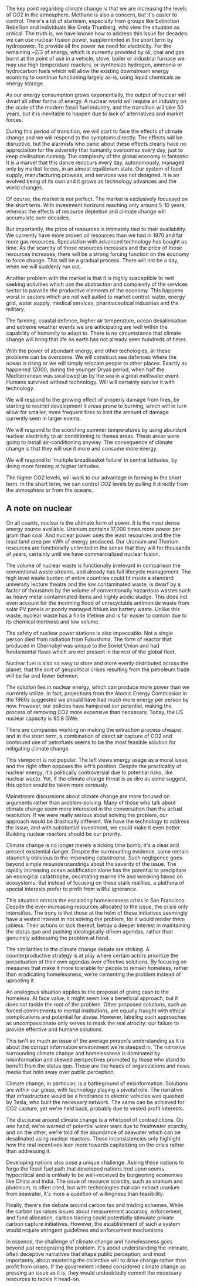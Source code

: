 The key point regarding climate change is that we are increasing the levels of CO2 in the atmosphere. Methane is also a concern, but it's easier to control. There's a lot of alarmism, especially from groups like Extinction Rebellion and individuals like Greta Thunberg, who view the situation as critical. The truth is, we have known how to address this issue for decades: we can use nuclear fission power, supplemented in the short term by hydropower. To provide all the power we need for electricity. For the  remaining ~2/3 of energy, which is currently provided by oil, coal and gas burnt at the point of use in a vehicle, stove,  boiler or industrial furnace we  may use high temperature reactors, or synthesize hydrogen, ammonia or hydrocarbon fuels  which will allow the existing downstream energy economy to continue functioning largely as-is, using liquid chemicals as energy storage. 

As our energy consumption grows exponentially, the output of nuclear will dwarf all other forms of energy. A nuclear world will require an industry on the scale of the modern fossil fuel industry, and the transition will take 50 years, but it is inevitable to happen due to lack of alternatives and market forces.

During this period of transition, we will start to face the effects of climate change and we will respond to the symptoms directly. The effects will be disruptive, but the alarmists who panic about these effects clearly have no appreciation for the adversity that humanity overcomes every day, just to keep civilisation running. The complexity of the global economy is fantastic. It is a marvel that this dance reoccurs every day, autonomously, managed only by market forces, in an almost  equilibrium state. Our system of food supply, manufacturing prowess, and services was not designed. It is  an evolved being of its own and it grows as technology advances and the world changes. 

Of course, the market is not perfect. The market is  exclusively focussed on the short term. With investment horizons reaching only around 5-10 years, whereas the effects of resource depletion and climate change will accumulate over decades. 

But importantly, the price of resources is intimately tied to their availability. We currently have more proven oil resources than we had in 1970 and far more gas resources. Speculation with advanced technology has bought us time. As the scarcity of those resources increases and the price of those resources increases, there will be a strong forcing function on the economy to force change. This will be a gradual process. There will not be a day, when we will suddenly run out.

Another problem with the market is that it is highly susceptible to rent seeking activities which use the abstraction and complexity of the services sector to parasite the productive elements of the economy. This happens worst in sectors which are not well suited to market control: water, energy grid, water supply, medical services, pharmaceutical industries and the military. 

The farming, coastal defence, higher air temperature, ocean desalinisation and extreme weather events we are anticipating are well within the capability of humanity to adapt to. There is no circumstance that climate change will bring that life on earth has not already seen hundreds of times. 

With the power of abundant energy, and other techologies, all these problems can be overcome.  We will construct sea defences where the ocean is rising or we will simply relocate people to other places. Exactly as happened 12000, during the younger Dryas period, when half the Mediterranean was swallowed up by the sea in a great meltwater event. Humans survived without technology. Will will certainly survive it with technology.

We will respond to the growing effect of properly damage from fires, by starting to restrict development it areas prone to burning, which will in turn allow for smaller, more frequent fires to limit the amount of damage currently seen in larger events.

We will respond to the scorching summer temperatures by using abundant nuclear electricity to air conditioning to theses areas. These areas were going to install air-conditioning anyway. The consequence of climate change is that they will use it more and consume more energy.  

We will respond to 'multiple breadbasket failure' in central latitudes, by doing more farming at higher latitudes. 

The higher CO2 levels, will work to our advantage in farming in the short term. In the short term, we can control CO2 levels by pulling it directly from the atmosphere or from the oceans.

## A note on nuclear

On all counts, nuclear is the ultimate form of power. It is the most dense energy source available. Uranium contains 17,000 times more power per gram than coal. And nuclear power uses the least resources and the the least land area per kWh of energy produced. Our Uranium and Thorium resources are functionally unlimited in the sense that they will for thousands of years, certainly until we have commercialized nuclear fusion. 

The volume of nuclear waste is functionally irrelevant in comparison the conventional waste streams, and already has full lifecycle management. The high level waste burden of entire countries could fit inside a standard university lecture theatre and the low contaminated waste, is dwarf by a factor of thousands by the volume of conventionally hazardous wastes such as heavy metal contaminated items and highly acidic sludge. This does not even account for the incoming flood of unrecyclable antimonide waste from solar PV panels or poorly managed lithium ion battery waste. Unlike this waste, nuclear waste has a finite lifetime and is  far easier to contain due to its chemical inertness and low volume. 

The safety of nuclear power stations is also impeccable. Not a single person died from radiation from Fukushima. The form of reactor that produced in Chernobyl was unique to the Soviet Union and had fundamental flaws which are not present in the rest of the global fleet.

Nuclear fuel is also so easy to store and more evenly distributed across the planet, that the sort of geopolitical crises resulting from the petroleum trade will be far and fewer between. 

The solution lies in nuclear energy, which can produce more power than we currently utilize. In fact, projections from the Atomic Energy Commission in the 1960s suggested we should have had much more energy per person by now. However, our policies have hampered our potential, making the process of removing CO2 more expensive than necessary. Today, the US nuclear capacity is 95.8 GWe.

There are companies working on making the extraction process cheaper, and in the short term, a combination of direct air capture of CO2 and continued use of petrofuels seems to be the most feasible solution for mitigating climate change.

This viewpoint is not popular. The left views energy usage as a moral issue, and the right often opposes the left's position. Despite the practicality of nuclear energy, it's politically controversial due to potential risks, like nuclear waste. Yet, if the climate change threat is as dire as some suggest, this option would be taken more seriously.

Mainstream discussions about climate change are more focused on arguments rather than problem-solving. Many of those who talk about climate change seem more interested in the conversation than the actual resolution. If we were really serious about solving the problem, our approach would be drastically different. We have the technology to address the issue, and with substantial investment, we could make it even better. Building nuclear reactors should be our priority.

Climate change is no longer merely a ticking time bomb; it's a clear and present existential danger. Despite the surmounting evidence, some remain staunchly oblivious to the impending catastrophe. Such negligence goes beyond simple misunderstandings about the severity of the issue. The rapidly increasing ocean acidification alone has the potential to precipitate an ecological catastrophe, decimating marine life and wreaking havoc on ecosystems. But instead of focusing on these stark realities, a plethora of special interests prefer to profit from willful ignorance.

This situation mirrors the escalating homelessness crisis in San Francisco. Despite the ever-increasing resources allocated to the issue, the crisis only intensifies. The irony is that those at the helm of these initiatives seemingly have a vested interest in not solving the problem, for it would render them jobless. Their actions or lack thereof, betray a deeper interest in maintaining the status quo and pushing ideologically-driven agendas, rather than genuinely addressing the problem at hand.

The similarities to the climate change debate are striking. A counterproductive strategy is at play where certain actors prioritize the perpetuation of their own agendas over effective solutions. By focusing on measures that make it more tolerable for people to remain homeless, rather than eradicating homelessness, we're cementing the problem instead of uprooting it.

An analogous situation applies to the proposal of giving cash to the homeless. At face value, it might seem like a beneficial approach, but it does not tackle the root of the problem. Other proposed solutions, such as forced commitments to mental institutions, are equally fraught with ethical complications and potential for abuse. However, labeling such approaches as uncompassionate only serves to mask the real atrocity: our failure to provide effective and humane solutions.

This isn't so much an issue of the average person's understanding as it is about the corrupt information environment we're steeped in. The narrative surrounding climate change and homelessness is dominated by misinformation and skewed perspectives promoted by those who stand to benefit from the status quo. These are the heads of organizations and news media that hold sway over public perception.

Climate change, in particular, is a battleground of misinformation. Solutions are within our grasp, with technology playing a pivotal role. The narrative that infrastructure would be a hindrance to electric vehicles was quashed by Tesla, who built the necessary network. The same can be achieved for CO2 capture, yet we're held back, probably due to vested profit interests.

The discourse around climate change is a whirlpool of contradictions. On one hand, we're warned of potential water wars due to freshwater scarcity, and on the other, we're told of the abundance of seawater which can be desalinated using nuclear reactors. These inconsistencies only highlight how the real incentives lean more towards capitalizing on the crisis rather than addressing it.

Developing nations also pose a unique challenge. Asking these nations to forgo the fossil fuel path that developed nations trod upon seems hypocritical and is unlikely to be well-received by burgeoning economies like China and India. The issue of resource scarcity, such as uranium and plutonium, is often cited, but with technologies that can extract uranium from seawater, it's more a question of willingness than feasibility.

Finally, there's the debate around carbon tax and trading schemes. While the carbon tax raises issues about measurement accuracy, enforcement, and fund allocation, carbon trading could potentially stimulate private carbon capture initiatives. However, the establishment of such a system would require stringent guidelines and enforcement mechanisms.

In essence, the challenge of climate change and homelessness goes beyond just recognizing the problem. It's about understanding the intricate, often deceptive narratives that shape public perception, and most importantly, about mustering the collective will to drive change rather than profit from crises. If the government indeed considered climate change as pressing an issue as it is, they would undoubtedly commit the necessary resources to tackle it head-on.